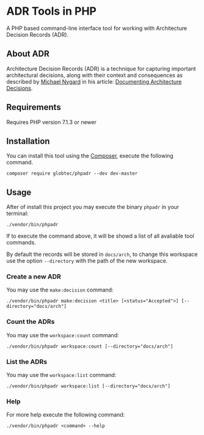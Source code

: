 # ADR Tools in PHP

A PHP based command-line interface tool for working with Architecture Decision Records (ADR).

## About ADR

Architecture Decision Records (ADR) is a technique for capturing important architectural decisions, along with their context and consequences as described by [Michael Nygard](https://twitter.com/mtnygard) in his article: [Documenting Architecture Decisions](http://thinkrelevance.com/blog/2011/11/15/documenting-architecture-decisions).

## Requirements

Requires PHP version 7.1.3 or newer

##  Installation

You can install this tool using the [Composer](https://getcomposer.org/), execute the following command.

```
composer require globtec/phpadr --dev dev-master
```

## Usage

After of install this project you may execute the binary `phpadr` in your terminal:

```
./vendor/bin/phpadr
```

If to execute the command above, it will be showd a list of all avaliable tool commands.

By default the records will be stored in `docs/arch`, to change this workspace use the option `--directory` with the path of the new workspace.

### Create a new ADR

You may use the `make:decision` command:

```
./vendor/bin/phpadr make:decision <title> [<status="Accepted">] [--directory="docs/arch"]
```

### Count the ADRs

You may use the `workspace:count` command:

```
./vendor/bin/phpadr workspace:count [--directory="docs/arch"]
```

### List the ADRs

You may use the `workspace:list` command:

```
./vendor/bin/phpadr workspace:list [--directory="docs/arch"]
```

### Help

For more help execute the following command:

```
./vendor/bin/phpadr <command> --help
```